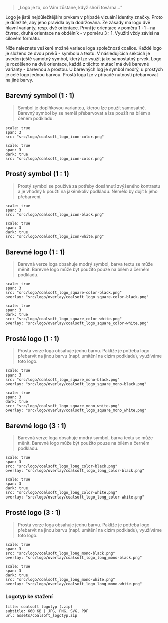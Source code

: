 > „Logo je to, co Vám zůstane, když shoří továrna...“

Logo je jistě nejdůležitějším prvkem v případě vizuální identity značky. Proto je důležité, aby jeho pravidla byla dodržována. Ze zásady má logo dvě hlavní varianty, resp. dvě orientace. První je orientace v poměru 1 : 1 - na čtvrec, druhá orientace na obdélník - v poměru 3 : 1. Využití vždy závisí na cílovém formátu.

Níže naleznete veškeré možné variace loga společnosti coalios. Každé logo je složeno ze dvou prvků - symbolu a textu. V následujících sekcích je uveden ještě samotný symbol, který lze využít jako samostatný prvek. Logo je rozděleno na dvě orientace, každá z těchto mutací má dvě barevné varianty - barevnou a prostou. U barevných log je symbol modrý, u prostých je celé logo jednou barvou. Prostá loga lze v případě nutnosti přebarvovat na jiné barvy.

## Barevný symbol (1 : 1)
> Symbol je doplňkovou variantou, kterou lze použít samosatně. Barevný symbol by se neměl přebarvovat a lze použít na bílém a čeném podkladu.

```image
scale: true
span: 3
src: "src/logo/coalsoft_logo_icon-color.png"
```
```image
scale: true
span: 3
dark: true
src: "src/logo/coalsoft_logo_icon-color.png"
```

## Prostý symbol (1 : 1)
> Prostý symbol se používá za potřeby dosáhnutí zvýšeného kontrastu a je vhodný k použtí na jakémkoliv podkladu. Nemělo by dojít k jeho přebarvení.

```image
scale: true
span: 3
src: "src/logo/coalsoft_logo_icon-black.png"
```
```image
scale: true
span: 3
dark: true
src: "src/logo/coalsoft_logo_icon-white.png"
```

## Barevné logo (1 : 1)
> Barevná verze loga obsahuje modrý symbol, barva textu se může měnit. Barevné logo může být použito pouze na bílém a černém podkladu.

```image
scale: true
span: 3
src: "src/logo/coalsoft_logo_square-color-black.png"
overlay: "src/logo/overlay/coalsoft_logo_square-color-black.png"
```
```image
scale: true
span: 3
dark: true
src: "src/logo/coalsoft_logo_square_color-white.png"
overlay: "src/logo/overlay/coalsoft_logo_square_color-white.png"
```

## Prosté logo (1 : 1)
> Prostá verze loga obsahuje jednu barvu. Pakliže je potřeba logo přebarvit na jinou barvu (např. umítění na cizím podkladu), využíváme toto logo.

```image
scale: true
span: 3
src: "src/logo/coalsoft_logo_square_mono-black.png"
overlay: "src/logo/overlay/coalsoft_logo_square_mono-black.png"
```
```image
scale: true
span: 3
dark: true
src: "src/logo/coalsoft_logo_square_mono_white.png"
overlay: "src/logo/overlay/coalsoft_logo_square_mono_white.png"
```

## Barevné logo (3 : 1)
> Barevná verze loga obsahuje modrý symbol, barva textu se může měnit. Barevné logo může být použito pouze na bílém a černém podkladu.

```image
scale: true
span: 3
src: "src/logo/coalsoft_logo_long_color-black.png"
overlay: "src/logo/overlay/coalsoft_logo_long_color-black.png"
```
```image
scale: true
span: 3
dark: true
src: "src/logo/coalsoft_logo_long_color-white.png"
overlay: "src/logo/overlay/coalsoft_logo_long_color-white.png"
```

## Prosté logo (3 : 1)
> Prostá verze loga obsahuje jednu barvu. Pakliže je potřeba logo přebarvit na jinou barvu (např. umítění na cizím podkladu), využíváme toto logo.

```image
scale: true
span: 3
src: "src/logo/coalsoft_logo_long_mono-black.png"
overlay: "src/logo/overlay/coalsoft_logo_long_mono-black.png"
```
```image
scale: true
span: 3
dark: true
src: "src/logo/coalsoft_logo_long_mono-white.png"
overlay: "src/logo/overlay/coalsoft_logo_long_mono-white.png"
```
### Logotyp ke stažení
```download
title: coalsoft logotyp (.zip)
subtitle: 660 KB | JPG, PNG, SVG, PDF
url: assets/coalsoft_logotyp.zip
```